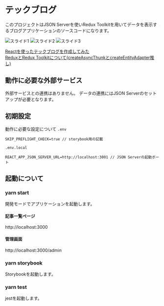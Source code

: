 # テックブログ

このプロジェクトはJSON Serverを使いRedux Toolkitを用いてデータを表示するブログアプリケーションのソースコードになります。

![スライド1](https://user-images.githubusercontent.com/71954454/118387059-ed52c780-b656-11eb-9b70-5dd6c304b624.png)
![スライド2](https://user-images.githubusercontent.com/71954454/118387063-f9d72000-b656-11eb-91f6-f79c4179f617.png)
![スライド3](https://user-images.githubusercontent.com/71954454/118387067-fe033d80-b656-11eb-9393-402d0d2ca7e8.png)

[Reactを使ったテックブログを作成してみた](https://qiita.com/himorishige/items/7ebd87ddaf7c86901b9a)  
[ReduxとRedux Toolkitについて(createAsyncThunkとcreateEntityAdapter推し)](https://qiita.com/himorishige/items/7ebd87ddaf7c86901b9a)

## 動作に必要な外部サービス

外部サービスとの連携はありません。
データの連携にはJSON Serverのセットアップが必要となります。

## 初期設定

動作に必要な設定について
`.env`

```bash:.env
SKIP_PREFLIGHT_CHECK=true // storybook用の記載
```

`.env.local`

```bash:.env.local
REACT_APP_JSON_SERVER_URL=http://localhost:3001 // JSON Serverの起動ポート
```

## 起動について

### yarn start

開発モードでアプリケーションを起動します。

#### 記事一覧ページ
http://localhost:3000

#### 管理画面
http://localhost:3000/admin
### yarn storybook

Storybookを起動します。

### yarn test

jestを起動します。
